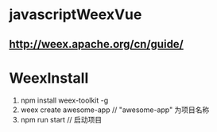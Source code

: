 # javascriptWeexVue
## http://weex.apache.org/cn/guide/
# WeexInstall
1. npm install weex-toolkit -g
2. weex create awesome-app // "awesome-app" 为项目名称
3. npm run start // 启动项目